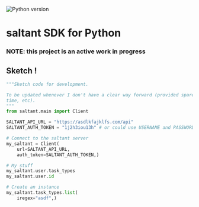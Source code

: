 ![Python version](https://img.shields.io/badge/python-3-blue.svg)

# saltant SDK for Python

### NOTE: this project is an active work in progress

## Sketch !

```python
"""Sketch code for development.

To be updated whenever I don't have a clear way forward (provided spare
time, etc).
"""
from saltant.main import Client

SALTANT_API_URL = "https://asdlkfajklfs.com/api"
SALTANT_AUTH_TOKEN = "1j2h3iou13h" # or could use USERNAME and PASSWORD

# Connect to the saltant server
my_saltant = Client(
    url=SALTANT_API_URL,
    auth_token=SALTANT_AUTH_TOKEN,)

# My stuff
my_saltant.user.task_types
my_saltant.user.id

# Create an instance
my_saltant.task_types.list(
    iregex="asdf",)
```
